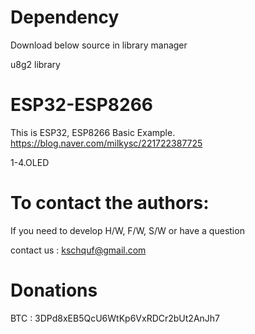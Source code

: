 # Dependency

  Download below source in library manager
  
  u8g2 library

# ESP32-ESP8266

   This is ESP32, ESP8266 Basic Example. 
   https://blog.naver.com/milkysc/221722387725
   
   1-4.OLED

# To contact the authors:

If you need to develop H/W, F/W, S/W or have a question

contact us : kschquf@gmail.com


# Donations

BTC : 3DPd8xEB5QcU6WtKp6VxRDCr2bUt2AnJh7
